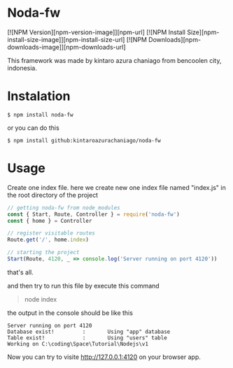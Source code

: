# Noda-fw

  [![NPM Version][npm-version-image]][npm-url]
  [![NPM Install Size][npm-install-size-image]][npm-install-size-url]
  [![NPM Downloads][npm-downloads-image]][npm-downloads-url]
  
This framework was made by kintaro azura chaniago from bencoolen city, indonesia.

# Instalation

```console
$ npm install noda-fw
```

or you can do this

```console
$ npm install github:kintaroazurachaniago/noda-fw
```

# Usage

Create one index file. here we create new one index file named "index.js" in the root directory of the project

```js
// getting noda-fw from node_modules
const { Start, Route, Controller } = require('noda-fw')
const { home } = Controller

// register visitable routes
Route.get('/', home.index)

// starting the project
Start(Route, 4120, _ => console.log('Server running on port 4120'))
```

that's all.

and then try to run this file by execute this command

> node index

the output in the console should be like this

```console
Server running on port 4120
Database exist!         :       Using "app" database
Table exist!            :       Using "users" table
Working on C:\coding\Space\Tutorial\Nodejs\v1
```

Now you can try to visite http://127.0.0.1:4120 on your browser app.
